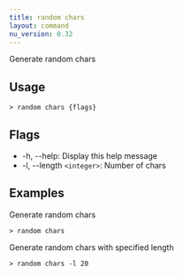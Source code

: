 ```yaml
---
title: random chars
layout: command
nu_version: 0.32
---
```


Generate random chars

## Usage

```shell
> random chars {flags}
```

## Flags

- -h, --help: Display this help message
- -l, --length `<integer>`: Number of chars

## Examples

Generate random chars

```shell
> random chars
```

Generate random chars with specified length

```shell
> random chars -l 20
```
